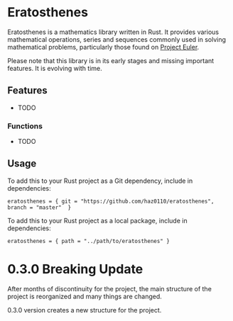 # Eratosthenes

Eratosthenes is a mathematics library written in Rust. It provides various mathematical operations, series and sequences commonly used in solving mathematical problems, particularly those found on [Project Euler](https://projecteuler.net/).

Please note that this library is in its early stages and missing important features. It is evolving with time.

## Features

- TODO

### Functions

- TODO

## Usage

To add this to your Rust project as a Git dependency, include in dependencies:
```
eratosthenes = { git = "https://github.com/haz0110/eratosthenes", branch = "master"  }
```

To add this to your Rust project as a local package, include in dependencies:
```
eratosthenes = { path = "../path/to/eratosthenes" }
```

# 0.3.0 Breaking Update

After months of discontinuity for the project, the main structure of the project is reorganized and many things are changed.

0.3.0 version creates a new structure for the project.